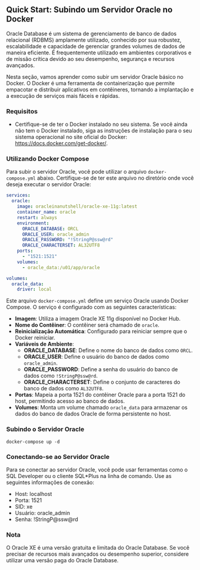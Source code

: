## Quick Start: Subindo um Servidor Oracle no Docker

Oracle Database é um sistema de gerenciamento de banco de dados relacional (RDBMS) amplamente utilizado, conhecido por sua robustez, escalabilidade e capacidade de gerenciar grandes volumes de dados de maneira eficiente. É frequentemente utilizado em ambientes corporativos e de missão crítica devido ao seu desempenho, segurança e recursos avançados.

Nesta seção, vamos aprender como subir um servidor Oracle básico no Docker. O Docker é uma ferramenta de containerização que permite empacotar e distribuir aplicativos em contêineres, tornando a implantação e a execução de serviços mais fáceis e rápidas.

### Requisitos
- Certifique-se de ter o Docker instalado no seu sistema. Se você ainda não tem o Docker instalado, siga as instruções de instalação para o seu sistema operacional no site oficial do Docker: https://docs.docker.com/get-docker/.

### Utilizando Docker Compose
Para subir o servidor Oracle, você pode utilizar o arquivo `docker-compose.yml` abaixo. Certifique-se de ter este arquivo no diretório onde você deseja executar o servidor Oracle:

```yaml
services:
  oracle:
    image: oracleinanutshell/oracle-xe-11g:latest
    container_name: oracle
    restart: always
    environment:
      ORACLE_DATABASE: ORCL
      ORACLE_USER: oracle_admin
      ORACLE_PASSWORD: "!StringP@ssw@rd"
      ORACLE_CHARACTERSET: AL32UTF8
    ports:
      - "1521:1521"
    volumes:
      - oracle_data:/u01/app/oracle

volumes:
  oracle_data:
    driver: local
```

Este arquivo `docker-compose.yml` define um serviço Oracle usando Docker Compose. O serviço é configurado com as seguintes características:

- **Imagem**: Utiliza a imagem Oracle XE 11g disponível no Docker Hub.
- **Nome do Contêiner**: O contêiner será chamado de `oracle`.
- **Reinicialização Automática**: Configurado para reiniciar sempre que o Docker reiniciar.
- **Variáveis de Ambiente**:
  - **ORACLE_DATABASE**: Define o nome do banco de dados como `ORCL`.
  - **ORACLE_USER**: Define o usuário do banco de dados como `oracle_admin`.
  - **ORACLE_PASSWORD**: Define a senha do usuário do banco de dados como `!StringP@ssw@rd`.
  - **ORACLE_CHARACTERSET**: Define o conjunto de caracteres do banco de dados como `AL32UTF8`.
- **Portas**: Mapeia a porta 1521 do contêiner Oracle para a porta 1521 do host, permitindo acesso ao banco de dados.
- **Volumes**: Monta um volume chamado `oracle_data` para armazenar os dados do banco de dados Oracle de forma persistente no host.

### Subindo o Servidor Oracle

```shell
docker-compose up -d
```

### Conectando-se ao Servidor Oracle

Para se conectar ao servidor Oracle, você pode usar ferramentas como o SQL Developer ou o cliente SQL*Plus na linha de comando. Use as seguintes informações de conexão:

- Host: localhost
- Porta: 1521
- SID: xe
- Usuário: oracle_admin
- Senha: !StringP@ssw@rd

### Nota

O Oracle XE é uma versão gratuita e limitada do Oracle Database. Se você precisar de recursos mais avançados ou desempenho superior, considere utilizar uma versão paga do Oracle Database.